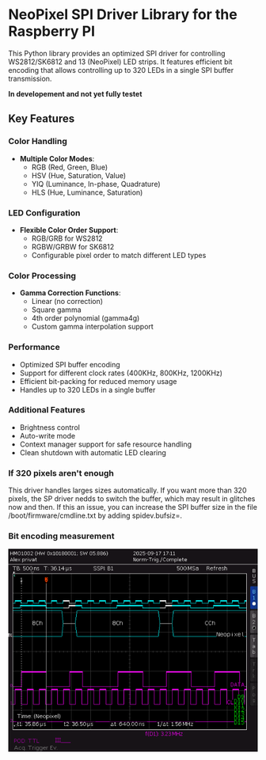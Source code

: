 # NeoPixel SPI Driver Library for the Raspberry PI

This Python library provides an optimized SPI driver for controlling WS2812/SK6812 and 13 (NeoPixel) LED strips. It features efficient bit encoding that allows controlling up to 320 LEDs in a single SPI buffer transmission.

**In developement and not yet fully testet**

## Key Features

### Color Handling
- **Multiple Color Modes**:
  - RGB (Red, Green, Blue)
  - HSV (Hue, Saturation, Value)
  - YIQ (Luminance, In-phase, Quadrature)
  - HLS (Hue, Luminance, Saturation)

### LED Configuration
- **Flexible Color Order Support**:
  - RGB/GRB for WS2812
  - RGBW/GRBW for SK6812
  - Configurable pixel order to match different LED types

### Color Processing

- **Gamma Correction Functions**:
  - Linear (no correction)
  - Square gamma
  - 4th order polynomial (gamma4g)
  - Custom gamma interpolation support

### Performance
- Optimized SPI buffer encoding
- Support for different clock rates (400KHz, 800KHz, 1200KHz)
- Efficient bit-packing for reduced memory usage
- Handles up to 320 LEDs in a single buffer

### Additional Features
- Brightness control
- Auto-write mode
- Context manager support for safe resource handling
- Clean shutdown with automatic LED clearing

### If 320 pixels aren't enough
This driver handles larges sizes automatically. If you want more than 320 pixels, the SP driver nedds to switch the buffer, which may result in glitches now and then. If this an issue, you can increase the SPI buffer size in the file /boot/firmware/cmdline.txt by adding spidev.bufsiz=<NEEDED BUFFER SIZE>.

### Bit encoding measurement
![alt text](crt_print.png)